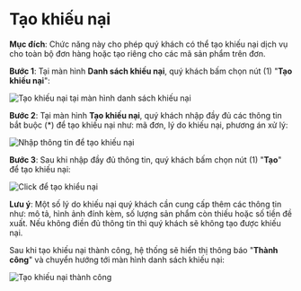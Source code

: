 # Tạo khiếu nại

**Mục đích**: Chức năng này cho phép quý khách có thể tạo khiếu nại dịch vụ cho toàn bộ đơn hàng hoặc tạo riêng cho các mã sản phẩm trên đơn.

**Bước 1**: Tại màn hình **Danh sách khiếu nại**, quý khách bấm chọn nút (1) "**Tạo khiếu nại**":

![Tạo khiếu nại tại màn hình danh sách khiếu nại](https://user-images.githubusercontent.com/64824123/103626740-3723f680-4f6f-11eb-8ed6-f1284b5d0e4e.png)

**Bước 2**: Tại màn hình **Tạo khiếu nại**, quý khách nhập đầy đủ các thông tin bắt buộc (*) để tạo khiếu nại như: mã đơn, lý do khiếu nại, phương án xử lý:

![Nhập thông tin để tạo khiếu nại](https://user-images.githubusercontent.com/64824123/103628051-0775ee00-4f71-11eb-8e01-14b14645ad58.png)

**Bước 3**: Sau khi nhập đầy đủ thông tin, quý khách bấm chọn nút (1) "**Tạo**" để tạo khiếu nại:

![Click để tạo khiểu nại](https://user-images.githubusercontent.com/64824123/103628852-23c65a80-4f72-11eb-91dc-e04036d17ae2.png)

**Lưu ý**: Một số lý do khiếu nại quý khách cần cung cấp thêm các thông tin như: mô tả, hình ảnh đính kèm, số lượng sản phẩm còn thiếu hoặc số tiền đề xuất. Nếu không điền đủ thông tin thì quý khách sẽ không tạo được khiếu nại.

Sau khi tạo khiếu nại thành công, hệ thống sẽ hiển thị thông báo "**Thành công**" và chuyển hướng tới màn hình danh sách khiếu nại:

![Tạo khiếu nại thành công](https://user-images.githubusercontent.com/64824123/103629792-5755b480-4f73-11eb-9160-4ca19c691a6a.png)
